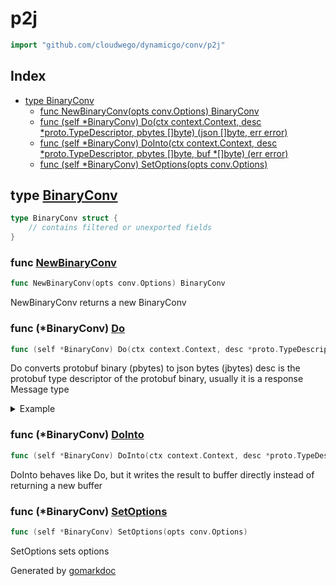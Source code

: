 <!-- Code generated by gomarkdoc. DO NOT EDIT -->

# p2j

```go
import "github.com/cloudwego/dynamicgo/conv/p2j"
```

## Index

- [type BinaryConv](<#BinaryConv>)
  - [func NewBinaryConv(opts conv.Options) BinaryConv](<#NewBinaryConv>)
  - [func (self *BinaryConv) Do(ctx context.Context, desc *proto.TypeDescriptor, pbytes []byte) (json []byte, err error)](<#BinaryConv.Do>)
  - [func (self *BinaryConv) DoInto(ctx context.Context, desc *proto.TypeDescriptor, pbytes []byte, buf *[]byte) (err error)](<#BinaryConv.DoInto>)
  - [func (self *BinaryConv) SetOptions(opts conv.Options)](<#BinaryConv.SetOptions>)


<a name="BinaryConv"></a>
## type [BinaryConv](<https://github.com/khan-yin/dynamicgo/blob/main/conv/p2j/conv.go#L12-L14>)



```go
type BinaryConv struct {
    // contains filtered or unexported fields
}
```

<a name="NewBinaryConv"></a>
### func [NewBinaryConv](<https://github.com/khan-yin/dynamicgo/blob/main/conv/p2j/conv.go#L17>)

```go
func NewBinaryConv(opts conv.Options) BinaryConv
```

NewBinaryConv returns a new BinaryConv

<a name="BinaryConv.Do"></a>
### func (*BinaryConv) [Do](<https://github.com/khan-yin/dynamicgo/blob/main/conv/p2j/conv.go#L28>)

```go
func (self *BinaryConv) Do(ctx context.Context, desc *proto.TypeDescriptor, pbytes []byte) (json []byte, err error)
```

Do converts protobuf binary (pbytes) to json bytes (jbytes) desc is the protobuf type descriptor of the protobuf binary, usually it is a response Message type

<details><summary>Example</summary>
<p>



```go
package main

import (
	"context"
	"encoding/json"
	"reflect"

	"github.com/cloudwego/dynamicgo/conv"
	"github.com/cloudwego/dynamicgo/internal/util_test"
	"github.com/cloudwego/dynamicgo/proto"
	"github.com/cloudwego/dynamicgo/testdata/kitex_gen/pb/example2"
	goprotowire "google.golang.org/protobuf/encoding/protowire"
)

var opts = conv.Options{}

func main() {
	// get descriptor and data
	includeDirs := util_test.MustGitPath("testdata/idl/") // includeDirs is used to find the include files.
	desc := proto.FnRequest(proto.GetFnDescFromFile(exampleIDLPath, "ExampleMethod", proto.Options{}, includeDirs))

	// make BinaryConv
	cv := NewBinaryConv(conv.Options{})
	in := readExampleReqProtoBufData()

	// do conversion
	out, err := cv.Do(context.Background(), desc, in)
	if err != nil {
		panic(err)
	}
	exp := example2.ExampleReq{}

	// use kitex_util to check proto data validity
	l := 0
	dataLen := len(in)
	for l < dataLen {
		id, wtyp, tagLen := goprotowire.ConsumeTag(in)
		if tagLen < 0 {
			panic("proto data error format")
		}
		l += tagLen
		in = in[tagLen:]
		offset, err := exp.FastRead(in, int8(wtyp), int32(id))
		if err != nil {
			panic(err)
		}
		in = in[offset:]
		l += offset
	}
	if len(in) != 0 {
		panic("proto data error format")
	}

	// validate result
	var act example2.ExampleReq
	err = json.Unmarshal([]byte(out), &act)
	if err != nil {
		panic(err)
	}
	if !reflect.DeepEqual(exp, act) {
		panic("not equal")
	}
}
```

</p>
</details>

<a name="BinaryConv.DoInto"></a>
### func (*BinaryConv) [DoInto](<https://github.com/khan-yin/dynamicgo/blob/main/conv/p2j/conv.go#L57>)

```go
func (self *BinaryConv) DoInto(ctx context.Context, desc *proto.TypeDescriptor, pbytes []byte, buf *[]byte) (err error)
```

DoInto behaves like Do, but it writes the result to buffer directly instead of returning a new buffer

<a name="BinaryConv.SetOptions"></a>
### func (*BinaryConv) [SetOptions](<https://github.com/khan-yin/dynamicgo/blob/main/conv/p2j/conv.go#L22>)

```go
func (self *BinaryConv) SetOptions(opts conv.Options)
```

SetOptions sets options

Generated by [gomarkdoc](<https://github.com/princjef/gomarkdoc>)
